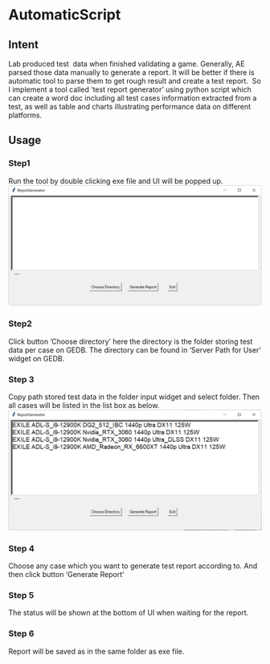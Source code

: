 # AutomaticScript
## Intent
Lab produced test  data when finished validating a game. Generally, AE parsed those data manually to generate a report. It will be better if there is automatic tool to parse them to get rough result and create a test report. 
So I implement a tool called ‘test report generator’ using python script which can create a word doc including all test cases information extracted from a test, as well as table and charts illustrating performance data on different platforms. 
## Usage 
### Step1 
Run the tool by double clicking exe file and UI will be popped up.
 ![UI](Images/UI.png)
### Step2
Click button ’Choose directory’ here the directory is the folder storing test data per case on GEDB. The directory can be found in ‘Server Path for User’ widget on GEDB. 
### Step 3
Copy path stored test data in the folder input widget and select folder. Then all cases will be listed in the list box as below.  
 ![ListBox](Images/List.png)
### Step 4
Choose any case which you want to generate test report according to. And then click button ‘Generate Report’
### Step 5
The status will be shown at the bottom of UI when waiting for the report.
### Step 6
Report will be saved as in the same folder as exe file. 
